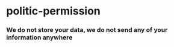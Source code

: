 # politic-permission

### We do not store your data, we do not send any of your information anywhere

